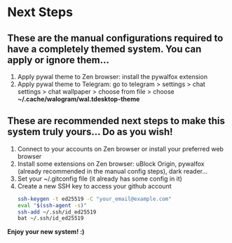# Next Steps

## These are the manual configurations required to have a completely themed system. You can apply or ignore them...

1. Apply pywal theme to Zen browser: install the pywalfox extension
1. Apply pywal theme to Telegram: go to telegram > settings > chat settings > chat wallpaper > choose from file > choose **~/.cache/walogram/wal.tdesktop-theme**

## These are recommended next steps to make this system truly yours... Do as you wish!

1. Connect to your accounts on Zen browser or install your preferred web browser
2. Install some extensions on Zen browser: uBlock Origin, pywalfox (already recommended in the manual config steps), dark reader...
3. Set your ~/.gitconfig file (it already has some config in it)
4. Create a new SSH key to access your github account
   ```bash
   ssh-keygen -t ed25519 -C "your_email@example.com"
   eval "$(ssh-agent -s)"
   ssh-add ~/.ssh/id_ed25519
   bat ~/.ssh/id_ed25519
   ```

**Enjoy your new system! :)**
